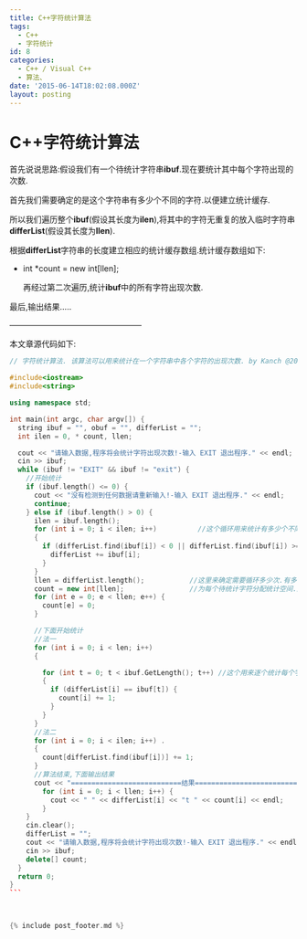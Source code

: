 ```yaml
---
title: C++字符统计算法
tags:
  - C++
  - 字符统计
id: 8
categories:
  - C++ / Visual C++
  - 算法、
date: '2015-06-14T18:02:08.000Z'
layout: posting
---
```


# C++字符统计算法

首先说说思路:假设我们有一个待统计字符串**ibuf**.现在要统计其中每个字符出现的次数.

首先我们需要确定的是这个字符串有多少个不同的字符.以便建立统计缓存.

所以我们遍历整个**ibuf**(假设其长度为**ilen**),将其中的字符无重复的放入临时字符串**differList**(假设其长度为**llen**).

根据**differList**字符串的长度建立相应的统计缓存数组.统计缓存数组如下:

* int *count = new int[llen];

  再经过第二次遍历,统计**ibuf**中的所有字符出现次数.

最后,输出结果…..

————————————————–

本文章源代码如下:
```c++
// 字符统计算法. 该算法可以用来统计在一个字符串中各个字符的出现次数. by Kanch @2015-2-6_ /

#include<iostream>
#include<string>

using namespace std;

int main(int argc, char argv[]) {
  string ibuf = "", obuf = "", differList = "";
  int ilen = 0, * count, llen;

  cout << "请输入数据,程序将会统计字符出现次数!-输入 EXIT 退出程序." << endl;
  cin >> ibuf;
  while (ibuf != "EXIT" && ibuf != "exit") {
    //开始统计
    if (ibuf.length() <= 0) {
      cout << "没有检测到任何数据请重新输入!-输入 EXIT 退出程序." << endl;
      continue;
    } else if (ibuf.length() > 0) {
      ilen = ibuf.length();
      for (int i = 0; i < ilen; i++)          //这个循环用来统计有多少个不同的字符
      {
        if (differList.find(ibuf[i]) < 0 || differList.find(ibuf[i]) >= differList.length()) {
          differList += ibuf[i];
        }
      }
      llen = differList.length();           //这里来确定需要循环多少次.有多少个不同的字符就循环多少次
      count = new int[llen];                //为每个待统计字符分配统计空间.顺序与differList里面的一样. 
      for (int e = 0; e < llen; e++) {
        count[e] = 0;
      }

      //下面开始统计 
      //法一
      for (int i = 0; i < len; i++) 
      {

        for (int t = 0; t < ibuf.GetLength(); t++) //这个用来逐个统计每个字符出现的次数; 
        {
          if (differList[i] == ibuf[t]) {
            count[i] += 1;
          }
        }
      }
      //法二
      for (int i = 0; i < ilen; i++) . 
      {
        count[differList.find(ibuf[i])] += 1;
      }
      //算法结束,下面输出结果 
      cout << "===========================结果=============================" << endl << "共" << ilen << "个字符." << "其中有" << llen << "不相同字符." <<endl;
        for (int i = 0; i < llen; i++) {
          cout << " " << differList[i] << "t " << count[i] << endl;
        }
    }
    cin.clear();
    differList = "";
    cout << "请输入数据,程序将会统计字符出现次数!-输入 EXIT 退出程序." << endl;
    cin >> ibuf;
    delete[] count;
  }
  return 0;
}
``` 



{% include post_footer.md %}